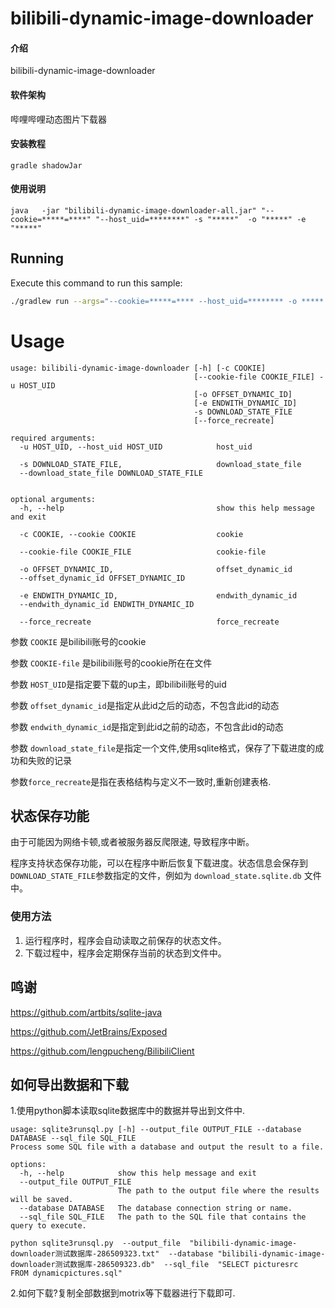 # bilibili-dynamic-image-downloader

#### 介绍

bilibili-dynamic-image-downloader

#### 软件架构

哔哩哔哩动态图片下载器

#### 安装教程

```shell
gradle shadowJar
```

#### 使用说明

```shell
java   -jar "bilibili-dynamic-image-downloader-all.jar" "--cookie=*****=****" "--host_uid=********" -s "*****"  -o "*****" -e "*****"
```

## Running

Execute this command to run this sample:

```bash
./gradlew run --args="--cookie=*****=**** --host_uid=******** -o *****   -s *****"
```

# Usage

```
usage: bilibili-dynamic-image-downloader [-h] [-c COOKIE]
                                         [--cookie-file COOKIE_FILE] -u HOST_UID
                                         [-o OFFSET_DYNAMIC_ID]
                                         [-e ENDWITH_DYNAMIC_ID]
                                         -s DOWNLOAD_STATE_FILE
                                         [--force_recreate]

required arguments:
  -u HOST_UID, --host_uid HOST_UID            host_uid

  -s DOWNLOAD_STATE_FILE,                     download_state_file
  --download_state_file DOWNLOAD_STATE_FILE


optional arguments:
  -h, --help                                  show this help message and exit

  -c COOKIE, --cookie COOKIE                  cookie

  --cookie-file COOKIE_FILE                   cookie-file

  -o OFFSET_DYNAMIC_ID,                       offset_dynamic_id
  --offset_dynamic_id OFFSET_DYNAMIC_ID

  -e ENDWITH_DYNAMIC_ID,                      endwith_dynamic_id
  --endwith_dynamic_id ENDWITH_DYNAMIC_ID

  --force_recreate                            force_recreate

```

参数 `COOKIE` 是bilibili账号的cookie

参数 `COOKIE-file` 是bilibili账号的cookie所在在文件

参数 `HOST_UID`是指定要下载的up主，即bilibili账号的uid

参数 `offset_dynamic_id`是指定从此id之后的动态，不包含此id的动态

参数 `endwith_dynamic_id`是指定到此id之前的动态，不包含此id的动态

参数
`download_state_file`是指定一个文件,使用sqlite格式，保存了下载进度的成功和失败的记录

参数`force_recreate`是指在表格结构与定义不一致时,重新创建表格.

## 状态保存功能

由于可能因为网络卡顿,或者被服务器反爬限速, 导致程序中断。

程序支持状态保存功能，可以在程序中断后恢复下载进度。状态信息会保存到
`DOWNLOAD_STATE_FILE`参数指定的文件，例如为 `download_state.sqlite.db` 文件中。

### 使用方法

1. 运行程序时，程序会自动读取之前保存的状态文件。
2. 下载过程中，程序会定期保存当前的状态到文件中。

## 鸣谢

https://github.com/artbits/sqlite-java

https://github.com/JetBrains/Exposed

https://github.com/lengpucheng/BilibiliClient

## 如何导出数据和下载

1.使用python脚本读取sqlite数据库中的数据并导出到文件中.

```
usage: sqlite3runsql.py [-h] --output_file OUTPUT_FILE --database DATABASE --sql_file SQL_FILE                                                                                                                                      
Process some SQL file with a database and output the result to a file.

options:
  -h, --help            show this help message and exit
  --output_file OUTPUT_FILE
                        The path to the output file where the results will be saved.
  --database DATABASE   The database connection string or name.
  --sql_file SQL_FILE   The path to the SQL file that contains the query to execute.
```

```shell
python sqlite3runsql.py  --output_file  "bilibili-dynamic-image-downloader测试数据库-286509323.txt"  --database "bilibili-dynamic-image-downloader测试数据库-286509323.db"  --sql_file  "SELECT picturesrc   FROM dynamicpictures.sql"
```

2.如何下载?复制全部数据到motrix等下载器进行下载即可.
